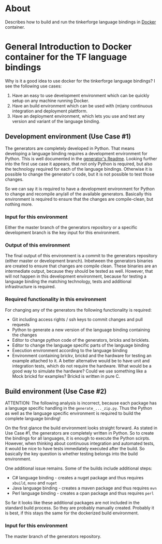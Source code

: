 # About

Describes how to build and run the tinkerforge language bindings in [Docker](https://www.docker.com) container.

# General Introduction to Docker container for the TF language bindings

Why is it a good idea to use docker for the tinkerforge language bindings? I see the following use cases:

1.	Have an easy to use development environment which can be quickly setup on any machine running Docker.
2.	Have an build environment which can be used with (m)any continuous integration and deployment plattform.
3.	Have an deployment environment, which lets you use and test any version and variant of the language binding.

## Development environment (Use Case #1)

The generators are completely developed in Python. That means developing a language binding requires a development environment for Python. This is well documented in the [generator's Readme](https://github.com/Tinkerforge/generators). Looking further into the first use case it appears, that not only Python is required, but also the technology required for each of the language bindings. Otherwise it is possible to change the generator's code, but it is not possible to test those changes.

So we can say it is required to have a development environment for Python to change and recompile any/all of the available generators. Basically this environment is required to ensure that the changes are compile-clean, but nothing more.

### Input for this environment

Either the master branch of the generators repository or a specific development branch is the key input for this environment.

### Output of this environment

The final output of this environment is a commit to the generators repository (either master or development branch). Inbetween the generators binaries are created to ensure that changes are compile clean. These binaries are an intermediate output, because they should be tested as well. However, that will not happen in this development environment, because for testing a language binding the matching technology, tests and additional infrastructure is required.

### Required functionality in this environment

For changing any of the generators the following functionality is required:

-	Git including access rights / ssh keys to commit changes and pull requests
-	Python to generate a new version of the language binding containing the changes
-	Editor to change python code of the generators, bricks and bricklets.
-	Editor to change the language specific parts of the language binding
-	Execution environment according to the language binding
-	Environment containing brickv, brickd and the hardware for testing an example attached to it. A better alternative would be to have unit and integration tests, which do not require the hardware. What would be a good way to simulate the hardware? Could we use something like a Mock brickd for examples? Brickd is written in pure C.

## Build environment (Use Case #2)

ATTENTION: The following analysis is incorrect, because each package has a language specific handling in the `generate_..._zip.py`. Thus the Python as well as the language specific environment is required to build the complete language binding!

On the first glance the build environment looks straight forward. As stated in Use Case #1, the generators are completely written in Python. So to create the bindings for all languages, it is enough to execute the Python scirpts. However, when thinking about continuous integration and automated tests, it would be nice to have tests immediately executed after the build. So basically the key question is whether testing belongs into the build environment.

One additional issue remains. Some of the builds include additional steps:

-	C# language binding - creates a nuget package and thus requires `xbuild`, `mono` and `nuget`
-	Java language binding - creates a maven package and thus requires `mvn`
-	Perl language binding - creates a cpan package and thus requires `perl`

So far it looks like these additional packages are not included in the standard build process. So they are probably manually created. Probably it is best, if this stays the same for the dockerized build environment.

### Input for this environment

The master branch of the generators repository.

